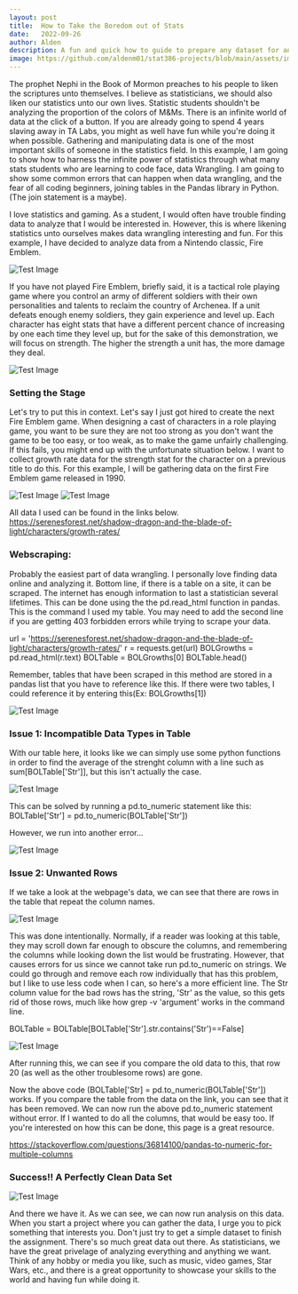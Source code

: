 ```yaml
---
layout: post
title:  How to Take the Boredom out of Stats
date:   2022-09-26
author: Alden
description: A fun and quick how to guide to prepare any dataset for analysis
image: https://github.com/aldenm01/stat386-projects/blob/main/assets/images/BlogCover.jpg
---
```

 
The prophet Nephi in the Book of Mormon preaches to his people to liken the scriptures unto themselves.  I believe as statisticians, we should also liken our statistics unto our own lives.  Statistic students shouldn't be analyzing the proportion of the colors of M&Ms.  There is an infinite world of data at the click of a button.  If you are already going to spend 4 years slaving away in TA Labs, you might as well have fun while you're doing it when possible.  Gathering and manipulating data is one of the most important skills of someone in the statistics field.  In this example, I am going to show how to harness the infinite power of statistics through what many stats students who are learning to code face, data Wrangling.  I am going to show some common errors that can happen when data wrangling, and the fear of all coding beginners, joining tables in the Pandas library in Python.  (The join statement is a maybe).

I love statistics and gaming.  As a student, I would often have trouble finding data to analyze that I would be interested in.  However, this is where likening statistics unto ourselves makes data wrangling interesting and fun.  For this example, I have decided to analyze data from a Nintendo classic, Fire Emblem.

![Test Image](https://github.com/aldenm01/stat386-projects/blob/main/assets/images/Fire_Emblem_Shadow_Dragon_Blade_of_Light_4.jpg)

If you have not played Fire Emblem, briefly said, it is a tactical role playing game where you control an army of different soldiers with their own personalities
and talents to reclaim the country of Archenea.  If a unit defeats enough enemy soldiers, they gain experience and level up.  Each character has eight stats that have a different percent chance of increasing by one each time they level up, but for the sake of this demonstration, we will focus on strength.  The higher the strength a unit has, the more damage they deal.

![Test Image](https://github.com/aldenm01/stat386-projects/blob/main/assets/images/Fire_Emblem_Battle.png)

### Setting the Stage

Let's try to put this in context.  Let's say I just got hired to create the next Fire Emblem game.  When designing
a cast of characters in a role playing game, you want to be sure they are not too strong as you don't want the game to be too easy, or too weak, as to make the game unfairly challenging.  If this fails, you might end up with the unfortunate situation below.  I want to collect growth rate data for the strength stat for the character on a previous title to do this.  For this example, I will be gathering data on the first Fire Emblem game released in 1990.

![Test Image](https://github.com/aldenm01/stat386-projects/blob/main/assets/images/Wendy.png)
![Test Image](https://github.com/aldenm01/stat386-projects/blob/main/assets/images/Percival.png)

All data I used can be found in the links below.
https://serenesforest.net/shadow-dragon-and-the-blade-of-light/characters/growth-rates/

### Webscraping:

Probably the easiest part of data wrangling.  I personally love finding data online and analyzing it.  Bottom line, if there is a table on a site, it can be scraped.  The internet has enough information to last a statistician several lifetimes.  This can be done using the the pd.read_html function in pandas.  This is the command I used my table.  You may need to add the second line if you are getting 403 forbidden errors while trying to scrape your data.

url = 'https://serenesforest.net/shadow-dragon-and-the-blade-of-light/characters/growth-rates/'
r = requests.get(url)
BOLGrowths = pd.read_html(r.text)
BOLTable = BOLGrowths[0]
BOLTable.head()

Remember, tables that have been scraped in this method are stored in a pandas list that you have to reference like this.  If there were two tables, I could reference it by entering this(Ex: BOLGrowths[1])

![Test Image](https://github.com/aldenm01/stat386-projects/blob/main/assets/images/Table_1.png)

### Issue 1: Incompatible Data Types in Table

With our table here, it looks like we can simply use some python functions in order  to find the average of the strenght column with a line such as sum[BOLTable['Str']], but this isn't actually the case.

![Test Image](https://github.com/aldenm01/stat386-projects/blob/main/assets/images/Error_0.png)

This can be solved by running a pd.to_numeric statement like this:
BOLTable['Str'] = pd.to_numeric(BOLTable['Str'])

However, we run into another error...

![Test Image](https://github.com/aldenm01/stat386-projects/blob/main/assets/images/Error_2.png)

### Issue 2: Unwanted Rows

If we take a look at the webpage's data, we can see that there are rows in the table that repeat the column names.  

![Test Image](https://github.com/aldenm01/stat386-projects/blob/main/assets/images/Serenes.png)

This was done intentionally.  Normally, if a reader was looking at this table, they may scroll down far enough to obscure the columns, and remembering the columns while looking down the list would be frustrating.  However, that causes errors for us since we cannot take run pd.to_numeric on strings. We could go through and remove each row individually that has this problem, but I like to use less code when I can, so here's a more efficient line. The Str column value for the bad rows has the string, 'Str' as the value, so this gets rid of those rows, much like how grep -v 'argument' works in the command line.

BOLTable = BOLTable[BOLTable['Str'].str.contains('Str')==False] 

![Test Image](https://github.com/aldenm01/stat386-projects/blob/main/assets/images/Solution_1_Results.png)

After running this, we can see if you compare the old data to this, that row 20 (as well as the other troublesome rows) are gone.  

Now the above code (BOLTable['Str] = pd.to_numeric(BOLTable['Str']) works.  If you compare the table from the data on the link, you can see that it has been removed.  We can now run the above pd.to_numeric statement without error.  If I wanted to do all the columns, that would be easy too.  If you're interested on how this can be done, this page is a great resource.

https://stackoverflow.com/questions/36814100/pandas-to-numeric-for-multiple-columns

### Success!!  A Perfectly Clean Data Set

![Test Image](https://github.com/aldenm01/stat386-projects/blob/main/assets/images/New_Table.png)

And there we have it.  As we can see, we can now run analysis on this data.  When you start a project where you can gather the data, I urge you to pick something that interests you.  Don't just try to get a simple dataset to finish the assignment.  There's so much great data out there.  As statisticians, we have the great privelage of analyzing everything and anything we want.  Think of any hobby or media you like, such as music, video games, Star Wars, etc., and there is a great opportunity to  showcase your skills to the world and having fun while doing it. 
